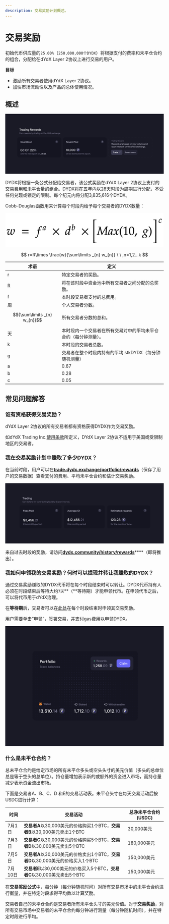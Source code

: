 ```yaml
---
description: 交易奖励计划概述。
---
```


# 交易奖励

初始代币供应量的`25.00%`（`250,000,000个DYDX`）将根据支付的费率和未平仓合约的组合，分配给在dYdX Layer 2协议上进行交易的用户。

**目标**

* 激励所有交易者使用dYdX Layer 2协议。
* 加快市场流动性以及产品的总体使用情况。

## **概述**

![Earn rewards by trading on the dYdX Layer 2 Protocol](<../.gitbook/assets/image (17).png>)

DYDX将根据一条公式分配给交易者，该公式奖励在dYdX Layer 2协议上支付的交易费用和未平仓量的组合。DYDX将在五年内以28天时段为周期进行分配，不受任何兑现或锁定的限制。每个纪元内将分配3,835,616个DYDX。

Cobb-Douglas函数用来计算每个时段内给予每个交易者的DYDX数量：

![](../.gitbook/assets/math-20211221.png)

$$
r=R\times \frac{w}{\sum\limits _{n} w_{n}} \ \ ,n=1,2...k
$$

| 术语 | 定义 |
| ---------------------------- | ------------------------------------------------------------------------------------------ |
| r | 特定交易者的奖励。 |
| R | 将在该时段中资金池中所有交易者之间分配的总奖励。 |
| f | 本时段交易者支付的总费用。 |
| 周 | 个人交易者分数。 |
| $${\sum\limits _{n} w_{n}}$$ | 所有交易者分数的总和。 |
| 天 | 本时段内一个交易者在所有交易对中的平均未平仓合约（每分钟测量）。 |
| k | 本时段的交易者总数。 |
| g | 交易者在整个时段内持有的平均 stkDYDX（每分钟随机测量） |
| a | 0.67 |
| b | 0.28 |
| c | 0.05 |

## 常见问题解答

### 谁有资格获得交易奖励？

dYdX Layer 2协议的所有交易者都有资格获得DYDX作为交易奖励。

如dYdX Trading Inc.[使用条款](https://dydx.exchange/terms)所定义，DYdX Layer 2协议不适用于美国或受限制地区的交易者。

### 我在交易奖励计划中赚取了多少DYDX？

在当前时段，用户可以在[**trade.dydx.exchange/portfolio/rewards**](https://trade.dydx.exchange/portfolio/rewards)（保存了用户的交易数据）查看支付的费用、平均未平仓合约和估计交易奖励。

![Rewards info for the current epoch](<../.gitbook/assets/image (18).png>)

来自过去时段的奖励，请访问[**dydx.community/history/rewards**](https://dydx.community/history/rewards)****（即将推出）。

### 我如何申领我的交易奖励？何时可以提现并转让我赚取的DYDX？

通过交易奖励赚取的DYDX代币将在每个时段结束时可以转让。DYDX代币持有人必须在时段结束后等待大约`7天`**（**等待期）才能申领代币。在申领代币之后，可以将代币用于dYdX治理。

在**等待期**后，交易者可以在[此处](https://dydx.community/dashboard)在每个时段结束时申领其交易奖励。

用户需要单击“申领”，签署交易，并支付gas费用以申领DYDX。

![Portfolio overview of rewards](<../.gitbook/assets/image (20).png>)

### 什么是未平仓合约？

总未平仓合约是给定市场的所有未平仓多头或空头头寸的美元价值（多头的总单位总是等于空头的总单位）。持仓量增加表示新的或额外的资金进入市场，而持仓量减少表示资金流出市场。

下面是交易者A、B、C、D 和E的交易活动表。未平仓头寸在每天交易活动后按USDC进行计算：

| 时间 | 交易活动 | 总净未平仓合约(USDC) |
| ------- | -------------------------------------------------------------------------- | ------------------------------ |
| 7月1日 | **交易者A**以30,000美元的价格购买1个BTC，**交易者B**以30,000美元卖出1个BTC | 30,000美元 |
| 7月3日 | **交易者C**以30,000美元的价格购买5个BTC，**交易者D**以30,000美元卖出5个BTC | 180,000美元 |
| 7月5日 | **交易者A**以30,000美元的价格卖出1个BTC，**交易者D**以30,000美元的价格买入1个BTC | 150,000美元 |
| 7月10日 | **交易者E**以30,000美元的价格买入5个BTC，**交易者C**以30,000美元卖出5个BTC | 150,000美元 |

在**交易奖励公式**中，每分钟（每分钟随机时间）对所有交易市场中的未平仓合约进行衡量，并在特定时段求得平均数以计算奖励。

交易者自己的未平仓合约是交易者所有未平仓头寸的美元价值。对于**交易奖励**，对所有交易市场中交易者的未平仓合约每分钟进行测量（每分钟随机时间），并在特定时段进行平均。
